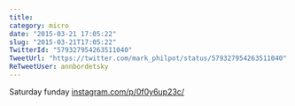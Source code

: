 ```yaml
---
title: 
category: micro
date: "2015-03-21 17:05:22"
slug: "2015-03-21T17:05:22"
TwitterId: "579327954263511040"
TweetUrl: "https://twitter.com/mark_philpot/status/579327954263511040"
ReTweetUser: annbordetsky
---
```


<i class="fa fa-retweet" aria-hidden="true"></i> Saturday funday
[instagram.com/p/0f0y6up23c/](https://instagram.com/p/0f0y6up23c/)
